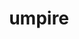 ---
title: "umpire"
layout: cache
categories: [package, v0.22.3]
meta: {"versions": ["2023.06.0", "2024.02.0", "6.0.0"], "compilers": ["gcc@=11.1.0", "gcc@=11.4.0", "gcc@=7.3.1", "gcc@=7.5.0", "gcc@=9.4.0", "oneapi@=2024.0.0"], "oss": ["amzn2", "ubuntu18.04", "ubuntu20.04", "ubuntu22.04"], "platforms": ["linux"], "targets": ["aarch64", "neoverse_n1", "neoverse_v1", "neoverse_v2", "ppc64le", "x86_64_v3"], "stacks": ["data-vis-sdk", "e4s", "e4s-neoverse-v2", "e4s-neoverse_v1", "e4s-oneapi", "e4s-power", "e4s-rocm-external", "radiuss", "radiuss-aws", "radiuss-aws-aarch64", "root"], "num_specs": 43, "num_specs_by_stack": {"root": 43, "radiuss-aws-aarch64": 4, "radiuss-aws": 3, "radiuss": 3, "e4s-power": 5, "data-vis-sdk": 2, "e4s-neoverse_v1": 7, "e4s-neoverse-v2": 7, "e4s": 5, "e4s-rocm-external": 4, "e4s-oneapi": 3}}
spec_details: [{"hash": "4dkul5jdeofckmlly3ac24imzcgwoevo", "compiler": "gcc@=7.3.1", "versions": ["2023.06.0"], "os": "amzn2", "platform": "linux", "target": "aarch64", "variants": ["~asan", "~backtrace", "build_system=cmake", "build_type=Release", "+c", "~cuda", "~dev_benchmarks", "~device_alloc", "~deviceconst", "~examples", "~fortran", "generator=make", "~ipc_shmem", "~ipo", "+mpi", "~numa", "~openmp", "~openmp_target", "patches=b963f07,c9ddae1", "~rocm", "~sanitizer_tests", "+shared", "~sqlite_experimental", "tests=none", "~tools", "~werror"], "stacks": ["root", "radiuss-aws-aarch64"], "size": "-", "tarball": "https://binaries.spack.io/v0.22.3/build_cache/linux-amzn2-aarch64/gcc-7.3.1/umpire-2023.06.0/linux-amzn2-aarch64-gcc-7.3.1-umpire-2023.06.0-4dkul5jdeofckmlly3ac24imzcgwoevo.spack"}, {"hash": "d47xyaoi5vdnwzvor45ayrwnvqk7iwzo", "compiler": "gcc@=7.3.1", "versions": ["2024.02.0"], "os": "amzn2", "platform": "linux", "target": "aarch64", "variants": ["~asan", "~backtrace", "build_system=cmake", "build_type=Release", "+c", "~cuda", "~dev_benchmarks", "~device_alloc", "~deviceconst", "~examples", "~fortran", "generator=make", "~ipc_shmem", "~ipo", "+mpi", "~numa", "~openmp", "~openmp_target", "~rocm", "~sanitizer_tests", "+shared", "~sqlite_experimental", "tests=none", "~tools", "~werror"], "stacks": ["root", "radiuss-aws-aarch64"], "size": "-", "tarball": "https://binaries.spack.io/v0.22.3/build_cache/linux-amzn2-aarch64/gcc-7.3.1/umpire-2024.02.0/linux-amzn2-aarch64-gcc-7.3.1-umpire-2024.02.0-d47xyaoi5vdnwzvor45ayrwnvqk7iwzo.spack"}, {"hash": "oxiprbebcrbvjircmivcdqx2fnfaej7o", "compiler": "gcc@=7.3.1", "versions": ["2023.06.0"], "os": "amzn2", "platform": "linux", "target": "neoverse_n1", "variants": ["~asan", "~backtrace", "build_system=cmake", "build_type=Release", "+c", "~cuda", "~dev_benchmarks", "~device_alloc", "~deviceconst", "~examples", "~fortran", "generator=make", "~ipc_shmem", "~ipo", "+mpi", "~numa", "~openmp", "~openmp_target", "patches=b963f07,c9ddae1", "~rocm", "~sanitizer_tests", "+shared", "~sqlite_experimental", "tests=none", "~tools", "~werror"], "stacks": ["root", "radiuss-aws-aarch64"], "size": "-", "tarball": "https://binaries.spack.io/v0.22.3/build_cache/linux-amzn2-neoverse_n1/gcc-7.3.1/umpire-2023.06.0/linux-amzn2-neoverse_n1-gcc-7.3.1-umpire-2023.06.0-oxiprbebcrbvjircmivcdqx2fnfaej7o.spack"}, {"hash": "w2735llzopha2yrgns3wvemuvyaoq4yu", "compiler": "gcc@=7.3.1", "versions": ["2024.02.0"], "os": "amzn2", "platform": "linux", "target": "neoverse_n1", "variants": ["~asan", "~backtrace", "build_system=cmake", "build_type=Release", "+c", "~cuda", "~dev_benchmarks", "~device_alloc", "~deviceconst", "~examples", "~fortran", "generator=make", "~ipc_shmem", "~ipo", "+mpi", "~numa", "~openmp", "~openmp_target", "~rocm", "~sanitizer_tests", "+shared", "~sqlite_experimental", "tests=none", "~tools", "~werror"], "stacks": ["root", "radiuss-aws-aarch64"], "size": "-", "tarball": "https://binaries.spack.io/v0.22.3/build_cache/linux-amzn2-neoverse_n1/gcc-7.3.1/umpire-2024.02.0/linux-amzn2-neoverse_n1-gcc-7.3.1-umpire-2024.02.0-w2735llzopha2yrgns3wvemuvyaoq4yu.spack"}, {"hash": "spau2li4nzzqu7v5scquplgr32ncmwln", "compiler": "gcc@=7.3.1", "versions": ["2024.02.0"], "os": "amzn2", "platform": "linux", "target": "x86_64_v3", "variants": ["~asan", "~backtrace", "build_system=cmake", "build_type=Release", "+c", "~cuda", "~dev_benchmarks", "~device_alloc", "~deviceconst", "~examples", "~fortran", "generator=make", "~ipc_shmem", "~ipo", "+mpi", "~numa", "~openmp", "~openmp_target", "~rocm", "~sanitizer_tests", "+shared", "~sqlite_experimental", "tests=none", "~tools", "~werror"], "stacks": ["radiuss-aws", "root"], "size": "-", "tarball": "https://binaries.spack.io/v0.22.3/build_cache/linux-amzn2-x86_64_v3/gcc-7.3.1/umpire-2024.02.0/linux-amzn2-x86_64_v3-gcc-7.3.1-umpire-2024.02.0-spau2li4nzzqu7v5scquplgr32ncmwln.spack"}, {"hash": "hmygwtc5pdvpyhtngo6nqs6ktpwfrxct", "compiler": "gcc@=7.3.1", "versions": ["2023.06.0"], "os": "amzn2", "platform": "linux", "target": "x86_64_v3", "variants": ["~asan", "~backtrace", "build_system=cmake", "build_type=Release", "+c", "~cuda", "~dev_benchmarks", "~device_alloc", "~deviceconst", "~examples", "~fortran", "generator=make", "~ipc_shmem", "~ipo", "+mpi", "~numa", "~openmp", "~openmp_target", "patches=b963f07,c9ddae1", "~rocm", "~sanitizer_tests", "+shared", "~sqlite_experimental", "tests=none", "~tools", "~werror"], "stacks": ["radiuss-aws", "root"], "size": "-", "tarball": "https://binaries.spack.io/v0.22.3/build_cache/linux-amzn2-x86_64_v3/gcc-7.3.1/umpire-2023.06.0/linux-amzn2-x86_64_v3-gcc-7.3.1-umpire-2023.06.0-hmygwtc5pdvpyhtngo6nqs6ktpwfrxct.spack"}, {"hash": "wc27etrybli7tgh4lgtiq7pb6vlo2lsu", "compiler": "gcc@=7.3.1", "versions": ["2024.02.0"], "os": "amzn2", "platform": "linux", "target": "x86_64_v3", "variants": ["~asan", "~backtrace", "build_system=cmake", "build_type=Release", "+c", "+cuda", "cuda_arch=70", "~dev_benchmarks", "~device_alloc", "~deviceconst", "~examples", "~fortran", "generator=make", "~ipc_shmem", "~ipo", "+mpi", "~numa", "~openmp", "~openmp_target", "~rocm", "~sanitizer_tests", "~shared", "~sqlite_experimental", "tests=none", "~tools", "~werror"], "stacks": ["radiuss-aws", "root"], "size": "-", "tarball": "https://binaries.spack.io/v0.22.3/build_cache/linux-amzn2-x86_64_v3/gcc-7.3.1/umpire-2024.02.0/linux-amzn2-x86_64_v3-gcc-7.3.1-umpire-2024.02.0-wc27etrybli7tgh4lgtiq7pb6vlo2lsu.spack"}, {"hash": "neg3oljx5funkgxptkz2rhjpz77hcygb", "compiler": "gcc@=7.5.0", "versions": ["2023.06.0"], "os": "ubuntu18.04", "platform": "linux", "target": "x86_64_v3", "variants": ["~asan", "~backtrace", "build_system=cmake", "build_type=Release", "+c", "~cuda", "~dev_benchmarks", "~device_alloc", "~deviceconst", "~examples", "~fortran", "generator=make", "~ipc_shmem", "~ipo", "~mpi", "~numa", "~openmp", "~openmp_target", "patches=b963f07,c9ddae1", "~rocm", "~sanitizer_tests", "+shared", "~sqlite_experimental", "tests=none", "~tools", "~werror"], "stacks": ["root", "radiuss"], "size": "-", "tarball": "https://binaries.spack.io/v0.22.3/build_cache/linux-ubuntu18.04-x86_64_v3/gcc-7.5.0/umpire-2023.06.0/linux-ubuntu18.04-x86_64_v3-gcc-7.5.0-umpire-2023.06.0-neg3oljx5funkgxptkz2rhjpz77hcygb.spack"}, {"hash": "eddfhkrv6g4fuiu72hsh4yvmtbyxoi37", "compiler": "gcc@=7.5.0", "versions": ["2024.02.0"], "os": "ubuntu18.04", "platform": "linux", "target": "x86_64_v3", "variants": ["~asan", "~backtrace", "build_system=cmake", "build_type=Release", "+c", "~cuda", "~dev_benchmarks", "~device_alloc", "~deviceconst", "~examples", "~fortran", "generator=make", "~ipc_shmem", "~ipo", "~mpi", "~numa", "+openmp", "~openmp_target", "~rocm", "~sanitizer_tests", "+shared", "~sqlite_experimental", "tests=none", "~tools", "~werror"], "stacks": ["root", "radiuss"], "size": "-", "tarball": "https://binaries.spack.io/v0.22.3/build_cache/linux-ubuntu18.04-x86_64_v3/gcc-7.5.0/umpire-2024.02.0/linux-ubuntu18.04-x86_64_v3-gcc-7.5.0-umpire-2024.02.0-eddfhkrv6g4fuiu72hsh4yvmtbyxoi37.spack"}, {"hash": "yzvte2coazcomuwffhsfoonfvllfwy4s", "compiler": "gcc@=7.5.0", "versions": ["2024.02.0"], "os": "ubuntu18.04", "platform": "linux", "target": "x86_64_v3", "variants": ["~asan", "~backtrace", "build_system=cmake", "build_type=Release", "+c", "~cuda", "~dev_benchmarks", "~device_alloc", "~deviceconst", "~examples", "~fortran", "generator=make", "~ipc_shmem", "~ipo", "~mpi", "~numa", "~openmp", "~openmp_target", "~rocm", "~sanitizer_tests", "+shared", "~sqlite_experimental", "tests=none", "~tools", "~werror"], "stacks": ["root", "radiuss"], "size": "-", "tarball": "https://binaries.spack.io/v0.22.3/build_cache/linux-ubuntu18.04-x86_64_v3/gcc-7.5.0/umpire-2024.02.0/linux-ubuntu18.04-x86_64_v3-gcc-7.5.0-umpire-2024.02.0-yzvte2coazcomuwffhsfoonfvllfwy4s.spack"}, {"hash": "i77vboll4uxn2kyzs2pbtsxo5ny2pqxd", "compiler": "gcc@=9.4.0", "versions": ["2024.02.0"], "os": "ubuntu20.04", "platform": "linux", "target": "ppc64le", "variants": ["~asan", "~backtrace", "build_system=cmake", "build_type=Release", "+c", "~cuda", "~dev_benchmarks", "~device_alloc", "~deviceconst", "~examples", "~fortran", "generator=make", "~ipc_shmem", "~ipo", "+mpi", "~numa", "+openmp", "~openmp_target", "~rocm", "~sanitizer_tests", "+shared", "~sqlite_experimental", "tests=none", "~tools", "~werror"], "stacks": ["root", "e4s-power"], "size": "-", "tarball": "https://binaries.spack.io/v0.22.3/build_cache/linux-ubuntu20.04-ppc64le/gcc-9.4.0/umpire-2024.02.0/linux-ubuntu20.04-ppc64le-gcc-9.4.0-umpire-2024.02.0-i77vboll4uxn2kyzs2pbtsxo5ny2pqxd.spack"}, {"hash": "a7p2oqpaoqeuryle4crvfindfq37wyj7", "compiler": "gcc@=9.4.0", "versions": ["2023.06.0"], "os": "ubuntu20.04", "platform": "linux", "target": "ppc64le", "variants": ["~asan", "~backtrace", "build_system=cmake", "build_type=Release", "+c", "~cuda", "~dev_benchmarks", "~device_alloc", "~deviceconst", "~examples", "~fortran", "generator=make", "~ipc_shmem", "~ipo", "+mpi", "~numa", "~openmp", "~openmp_target", "patches=b963f07,c9ddae1", "~rocm", "~sanitizer_tests", "+shared", "~sqlite_experimental", "tests=none", "~tools", "~werror"], "stacks": ["root", "e4s-power"], "size": "-", "tarball": "https://binaries.spack.io/v0.22.3/build_cache/linux-ubuntu20.04-ppc64le/gcc-9.4.0/umpire-2023.06.0/linux-ubuntu20.04-ppc64le-gcc-9.4.0-umpire-2023.06.0-a7p2oqpaoqeuryle4crvfindfq37wyj7.spack"}, {"hash": "ta4qh4ehjrdig6ehbyh7c3fe47ilzl42", "compiler": "gcc@=9.4.0", "versions": ["2024.02.0"], "os": "ubuntu20.04", "platform": "linux", "target": "ppc64le", "variants": ["~asan", "~backtrace", "build_system=cmake", "build_type=Release", "+c", "+cuda", "cuda_arch=70", "~dev_benchmarks", "~device_alloc", "~deviceconst", "~examples", "~fortran", "generator=make", "~ipc_shmem", "~ipo", "+mpi", "~numa", "~openmp", "~openmp_target", "~rocm", "~sanitizer_tests", "~shared", "~sqlite_experimental", "tests=none", "~tools", "~werror"], "stacks": ["root", "e4s-power"], "size": "-", "tarball": "https://binaries.spack.io/v0.22.3/build_cache/linux-ubuntu20.04-ppc64le/gcc-9.4.0/umpire-2024.02.0/linux-ubuntu20.04-ppc64le-gcc-9.4.0-umpire-2024.02.0-ta4qh4ehjrdig6ehbyh7c3fe47ilzl42.spack"}, {"hash": "wiy5vnj5fgwhimu2y5wzkcoooldkbovo", "compiler": "gcc@=9.4.0", "versions": ["2024.02.0"], "os": "ubuntu20.04", "platform": "linux", "target": "ppc64le", "variants": ["~asan", "~backtrace", "build_system=cmake", "build_type=Release", "+c", "~cuda", "~dev_benchmarks", "~device_alloc", "~deviceconst", "~examples", "~fortran", "generator=make", "~ipc_shmem", "~ipo", "+mpi", "~numa", "~openmp", "~openmp_target", "~rocm", "~sanitizer_tests", "+shared", "~sqlite_experimental", "tests=none", "~tools", "~werror"], "stacks": ["root", "e4s-power"], "size": "-", "tarball": "https://binaries.spack.io/v0.22.3/build_cache/linux-ubuntu20.04-ppc64le/gcc-9.4.0/umpire-2024.02.0/linux-ubuntu20.04-ppc64le-gcc-9.4.0-umpire-2024.02.0-wiy5vnj5fgwhimu2y5wzkcoooldkbovo.spack"}, {"hash": "rkpmvoccm5rmk5sboj5zddwy6o2t6cv5", "compiler": "gcc@=9.4.0", "versions": ["6.0.0"], "os": "ubuntu20.04", "platform": "linux", "target": "ppc64le", "variants": ["~asan", "~backtrace", "build_system=cmake", "build_type=Release", "+c", "+cuda", "cuda_arch=70", "~dev_benchmarks", "~device_alloc", "~deviceconst", "~examples", "~fortran", "generator=make", "~ipc_shmem", "~ipo", "+mpi", "~numa", "~openmp", "~openmp_target", "~rocm", "~sanitizer_tests", "~shared", "~sqlite_experimental", "tests=none", "~tools", "~werror"], "stacks": ["root", "e4s-power"], "size": "-", "tarball": "https://binaries.spack.io/v0.22.3/build_cache/linux-ubuntu20.04-ppc64le/gcc-9.4.0/umpire-6.0.0/linux-ubuntu20.04-ppc64le-gcc-9.4.0-umpire-6.0.0-rkpmvoccm5rmk5sboj5zddwy6o2t6cv5.spack"}, {"hash": "gbkbldxujhsgjvj66zessv6dkpremg4l", "compiler": "gcc@=11.1.0", "versions": ["6.0.0"], "os": "ubuntu20.04", "platform": "linux", "target": "x86_64_v3", "variants": ["~asan", "~backtrace", "build_system=cmake", "build_type=Release", "+c", "~cuda", "~dev_benchmarks", "~device_alloc", "~deviceconst", "~examples", "~fortran", "generator=make", "~ipc_shmem", "~ipo", "~mpi", "~numa", "~openmp", "~openmp_target", "~rocm", "~sanitizer_tests", "+shared", "~sqlite_experimental", "tests=none", "~tools", "~werror"], "stacks": ["root", "data-vis-sdk"], "size": "-", "tarball": "https://binaries.spack.io/v0.22.3/build_cache/linux-ubuntu20.04-x86_64_v3/gcc-11.1.0/umpire-6.0.0/linux-ubuntu20.04-x86_64_v3-gcc-11.1.0-umpire-6.0.0-gbkbldxujhsgjvj66zessv6dkpremg4l.spack"}, {"hash": "myshbybgoaneuslvxrb3g6uozvdpm46p", "compiler": "gcc@=11.1.0", "versions": ["6.0.0"], "os": "ubuntu20.04", "platform": "linux", "target": "x86_64_v3", "variants": ["~asan", "~backtrace", "build_system=cmake", "build_type=Release", "+c", "~cuda", "~dev_benchmarks", "~device_alloc", "~deviceconst", "~examples", "~fortran", "generator=make", "~ipc_shmem", "~ipo", "~mpi", "~numa", "~openmp", "~openmp_target", "~rocm", "~sanitizer_tests", "+shared", "~sqlite_experimental", "tests=none", "~tools", "~werror"], "stacks": ["root", "data-vis-sdk"], "size": "-", "tarball": "https://binaries.spack.io/v0.22.3/build_cache/linux-ubuntu20.04-x86_64_v3/gcc-11.1.0/umpire-6.0.0/linux-ubuntu20.04-x86_64_v3-gcc-11.1.0-umpire-6.0.0-myshbybgoaneuslvxrb3g6uozvdpm46p.spack"}, {"hash": "dsvzh6w36itflr45cpxur3s3nbfgiybb", "compiler": "gcc@=11.4.0", "versions": ["2023.06.0"], "os": "ubuntu22.04", "platform": "linux", "target": "neoverse_v1", "variants": ["~asan", "~backtrace", "build_system=cmake", "build_type=Release", "+c", "~cuda", "~dev_benchmarks", "~device_alloc", "~deviceconst", "~examples", "~fortran", "generator=make", "~ipc_shmem", "~ipo", "+mpi", "~numa", "~openmp", "~openmp_target", "patches=b963f07,c9ddae1", "~rocm", "~sanitizer_tests", "+shared", "~sqlite_experimental", "tests=none", "~tools", "~werror"], "stacks": ["e4s-neoverse_v1", "root"], "size": "-", "tarball": "https://binaries.spack.io/v0.22.3/build_cache/linux-ubuntu22.04-neoverse_v1/gcc-11.4.0/umpire-2023.06.0/linux-ubuntu22.04-neoverse_v1-gcc-11.4.0-umpire-2023.06.0-dsvzh6w36itflr45cpxur3s3nbfgiybb.spack"}, {"hash": "3wjejjvnzveoumawzmndva6l7my3ieqv", "compiler": "gcc@=11.4.0", "versions": ["2024.02.0"], "os": "ubuntu22.04", "platform": "linux", "target": "neoverse_v1", "variants": ["~asan", "~backtrace", "build_system=cmake", "build_type=Release", "+c", "+cuda", "cuda_arch=80", "~dev_benchmarks", "~device_alloc", "~deviceconst", "~examples", "~fortran", "generator=make", "~ipc_shmem", "~ipo", "+mpi", "~numa", "~openmp", "~openmp_target", "~rocm", "~sanitizer_tests", "~shared", "~sqlite_experimental", "tests=none", "~tools", "~werror"], "stacks": ["e4s-neoverse_v1", "root"], "size": "-", "tarball": "https://binaries.spack.io/v0.22.3/build_cache/linux-ubuntu22.04-neoverse_v1/gcc-11.4.0/umpire-2024.02.0/linux-ubuntu22.04-neoverse_v1-gcc-11.4.0-umpire-2024.02.0-3wjejjvnzveoumawzmndva6l7my3ieqv.spack"}, {"hash": "onov5vmmctnals3tvfybaw7evbkbtcsw", "compiler": "gcc@=11.4.0", "versions": ["2024.02.0"], "os": "ubuntu22.04", "platform": "linux", "target": "neoverse_v1", "variants": ["~asan", "~backtrace", "build_system=cmake", "build_type=Release", "+c", "+cuda", "cuda_arch=75", "~dev_benchmarks", "~device_alloc", "~deviceconst", "~examples", "~fortran", "generator=make", "~ipc_shmem", "~ipo", "+mpi", "~numa", "~openmp", "~openmp_target", "~rocm", "~sanitizer_tests", "~shared", "~sqlite_experimental", "tests=none", "~tools", "~werror"], "stacks": ["e4s-neoverse_v1", "root"], "size": "-", "tarball": "https://binaries.spack.io/v0.22.3/build_cache/linux-ubuntu22.04-neoverse_v1/gcc-11.4.0/umpire-2024.02.0/linux-ubuntu22.04-neoverse_v1-gcc-11.4.0-umpire-2024.02.0-onov5vmmctnals3tvfybaw7evbkbtcsw.spack"}, {"hash": "rme64enzzvoayd2dec5gy4wltrzrnflr", "compiler": "gcc@=11.4.0", "versions": ["2024.02.0"], "os": "ubuntu22.04", "platform": "linux", "target": "neoverse_v1", "variants": ["~asan", "~backtrace", "build_system=cmake", "build_type=Release", "+c", "~cuda", "~dev_benchmarks", "~device_alloc", "~deviceconst", "~examples", "~fortran", "generator=make", "~ipc_shmem", "~ipo", "+mpi", "~numa", "+openmp", "~openmp_target", "~rocm", "~sanitizer_tests", "+shared", "~sqlite_experimental", "tests=none", "~tools", "~werror"], "stacks": ["e4s-neoverse_v1", "root"], "size": "-", "tarball": "https://binaries.spack.io/v0.22.3/build_cache/linux-ubuntu22.04-neoverse_v1/gcc-11.4.0/umpire-2024.02.0/linux-ubuntu22.04-neoverse_v1-gcc-11.4.0-umpire-2024.02.0-rme64enzzvoayd2dec5gy4wltrzrnflr.spack"}, {"hash": "3lc3jirxmwkhyncn4dextb2fepq5cgtc", "compiler": "gcc@=11.4.0", "versions": ["2024.02.0"], "os": "ubuntu22.04", "platform": "linux", "target": "neoverse_v1", "variants": ["~asan", "~backtrace", "build_system=cmake", "build_type=Release", "+c", "~cuda", "~dev_benchmarks", "~device_alloc", "~deviceconst", "~examples", "~fortran", "generator=make", "~ipc_shmem", "~ipo", "+mpi", "~numa", "~openmp", "~openmp_target", "~rocm", "~sanitizer_tests", "+shared", "~sqlite_experimental", "tests=none", "~tools", "~werror"], "stacks": ["e4s-neoverse_v1", "root"], "size": "-", "tarball": "https://binaries.spack.io/v0.22.3/build_cache/linux-ubuntu22.04-neoverse_v1/gcc-11.4.0/umpire-2024.02.0/linux-ubuntu22.04-neoverse_v1-gcc-11.4.0-umpire-2024.02.0-3lc3jirxmwkhyncn4dextb2fepq5cgtc.spack"}, {"hash": "idwawzvwv5pcapqdvsytd4omqnu4dfqf", "compiler": "gcc@=11.4.0", "versions": ["2024.02.0"], "os": "ubuntu22.04", "platform": "linux", "target": "neoverse_v1", "variants": ["~asan", "~backtrace", "build_system=cmake", "build_type=Release", "+c", "~cuda", "~dev_benchmarks", "~device_alloc", "~deviceconst", "~examples", "~fortran", "generator=make", "~ipc_shmem", "~ipo", "+mpi", "~numa", "~openmp", "~openmp_target", "~rocm", "~sanitizer_tests", "+shared", "~sqlite_experimental", "tests=none", "~tools", "~werror"], "stacks": ["e4s-neoverse_v1", "root"], "size": "-", "tarball": "https://binaries.spack.io/v0.22.3/build_cache/linux-ubuntu22.04-neoverse_v1/gcc-11.4.0/umpire-2024.02.0/linux-ubuntu22.04-neoverse_v1-gcc-11.4.0-umpire-2024.02.0-idwawzvwv5pcapqdvsytd4omqnu4dfqf.spack"}, {"hash": "7x7syhqv7qsnb7lxtiilksgsp3wnupft", "compiler": "gcc@=11.4.0", "versions": ["2024.02.0"], "os": "ubuntu22.04", "platform": "linux", "target": "neoverse_v1", "variants": ["~asan", "~backtrace", "build_system=cmake", "build_type=Release", "+c", "+cuda", "cuda_arch=90", "~dev_benchmarks", "~device_alloc", "~deviceconst", "~examples", "~fortran", "generator=make", "~ipc_shmem", "~ipo", "+mpi", "~numa", "~openmp", "~openmp_target", "~rocm", "~sanitizer_tests", "~shared", "~sqlite_experimental", "tests=none", "~tools", "~werror"], "stacks": ["e4s-neoverse_v1", "root"], "size": "-", "tarball": "https://binaries.spack.io/v0.22.3/build_cache/linux-ubuntu22.04-neoverse_v1/gcc-11.4.0/umpire-2024.02.0/linux-ubuntu22.04-neoverse_v1-gcc-11.4.0-umpire-2024.02.0-7x7syhqv7qsnb7lxtiilksgsp3wnupft.spack"}, {"hash": "2aiym7enorrxnzblcw2dxun6ldiagoyn", "compiler": "gcc@=11.4.0", "versions": ["2023.06.0"], "os": "ubuntu22.04", "platform": "linux", "target": "neoverse_v2", "variants": ["~asan", "~backtrace", "build_system=cmake", "build_type=Release", "+c", "~cuda", "~dev_benchmarks", "~device_alloc", "~deviceconst", "~examples", "~fortran", "generator=make", "~ipc_shmem", "~ipo", "+mpi", "~numa", "~openmp", "~openmp_target", "patches=b963f07,c9ddae1", "~rocm", "~sanitizer_tests", "+shared", "~sqlite_experimental", "tests=none", "~tools", "~werror"], "stacks": ["root", "e4s-neoverse-v2"], "size": "-", "tarball": "https://binaries.spack.io/v0.22.3/build_cache/linux-ubuntu22.04-neoverse_v2/gcc-11.4.0/umpire-2023.06.0/linux-ubuntu22.04-neoverse_v2-gcc-11.4.0-umpire-2023.06.0-2aiym7enorrxnzblcw2dxun6ldiagoyn.spack"}, {"hash": "ttqgxovpablkqzartlogrldrersmu6li", "compiler": "gcc@=11.4.0", "versions": ["2024.02.0"], "os": "ubuntu22.04", "platform": "linux", "target": "neoverse_v2", "variants": ["~asan", "~backtrace", "build_system=cmake", "build_type=Release", "+c", "~cuda", "~dev_benchmarks", "~device_alloc", "~deviceconst", "~examples", "~fortran", "generator=make", "~ipc_shmem", "~ipo", "+mpi", "~numa", "+openmp", "~openmp_target", "~rocm", "~sanitizer_tests", "+shared", "~sqlite_experimental", "tests=none", "~tools", "~werror"], "stacks": ["root", "e4s-neoverse-v2"], "size": "-", "tarball": "https://binaries.spack.io/v0.22.3/build_cache/linux-ubuntu22.04-neoverse_v2/gcc-11.4.0/umpire-2024.02.0/linux-ubuntu22.04-neoverse_v2-gcc-11.4.0-umpire-2024.02.0-ttqgxovpablkqzartlogrldrersmu6li.spack"}, {"hash": "fheq53cpnty5gkt4ar6bhgcy7i2tjyoy", "compiler": "gcc@=11.4.0", "versions": ["2024.02.0"], "os": "ubuntu22.04", "platform": "linux", "target": "neoverse_v2", "variants": ["~asan", "~backtrace", "build_system=cmake", "build_type=Release", "+c", "~cuda", "~dev_benchmarks", "~device_alloc", "~deviceconst", "~examples", "~fortran", "generator=make", "~ipc_shmem", "~ipo", "+mpi", "~numa", "~openmp", "~openmp_target", "~rocm", "~sanitizer_tests", "+shared", "~sqlite_experimental", "tests=none", "~tools", "~werror"], "stacks": ["root", "e4s-neoverse-v2"], "size": "-", "tarball": "https://binaries.spack.io/v0.22.3/build_cache/linux-ubuntu22.04-neoverse_v2/gcc-11.4.0/umpire-2024.02.0/linux-ubuntu22.04-neoverse_v2-gcc-11.4.0-umpire-2024.02.0-fheq53cpnty5gkt4ar6bhgcy7i2tjyoy.spack"}, {"hash": "bh5d3i5cnuwrqdn2oz6fuf7cp3ydc6vk", "compiler": "gcc@=11.4.0", "versions": ["2024.02.0"], "os": "ubuntu22.04", "platform": "linux", "target": "neoverse_v2", "variants": ["~asan", "~backtrace", "build_system=cmake", "build_type=Release", "+c", "+cuda", "cuda_arch=80", "~dev_benchmarks", "~device_alloc", "~deviceconst", "~examples", "~fortran", "generator=make", "~ipc_shmem", "~ipo", "+mpi", "~numa", "~openmp", "~openmp_target", "~rocm", "~sanitizer_tests", "~shared", "~sqlite_experimental", "tests=none", "~tools", "~werror"], "stacks": ["root", "e4s-neoverse-v2"], "size": "-", "tarball": "https://binaries.spack.io/v0.22.3/build_cache/linux-ubuntu22.04-neoverse_v2/gcc-11.4.0/umpire-2024.02.0/linux-ubuntu22.04-neoverse_v2-gcc-11.4.0-umpire-2024.02.0-bh5d3i5cnuwrqdn2oz6fuf7cp3ydc6vk.spack"}, {"hash": "5pruz76gnvq7hy5d7jnfjaryb3zgzgt4", "compiler": "gcc@=11.4.0", "versions": ["2024.02.0"], "os": "ubuntu22.04", "platform": "linux", "target": "neoverse_v2", "variants": ["~asan", "~backtrace", "build_system=cmake", "build_type=Release", "+c", "+cuda", "cuda_arch=90", "~dev_benchmarks", "~device_alloc", "~deviceconst", "~examples", "~fortran", "generator=make", "~ipc_shmem", "~ipo", "+mpi", "~numa", "~openmp", "~openmp_target", "~rocm", "~sanitizer_tests", "~shared", "~sqlite_experimental", "tests=none", "~tools", "~werror"], "stacks": ["root", "e4s-neoverse-v2"], "size": "-", "tarball": "https://binaries.spack.io/v0.22.3/build_cache/linux-ubuntu22.04-neoverse_v2/gcc-11.4.0/umpire-2024.02.0/linux-ubuntu22.04-neoverse_v2-gcc-11.4.0-umpire-2024.02.0-5pruz76gnvq7hy5d7jnfjaryb3zgzgt4.spack"}, {"hash": "ssooda3amijp4mferiplsisykc7op7l6", "compiler": "gcc@=11.4.0", "versions": ["2024.02.0"], "os": "ubuntu22.04", "platform": "linux", "target": "neoverse_v2", "variants": ["~asan", "~backtrace", "build_system=cmake", "build_type=Release", "+c", "~cuda", "~dev_benchmarks", "~device_alloc", "~deviceconst", "~examples", "~fortran", "generator=make", "~ipc_shmem", "~ipo", "+mpi", "~numa", "~openmp", "~openmp_target", "~rocm", "~sanitizer_tests", "+shared", "~sqlite_experimental", "tests=none", "~tools", "~werror"], "stacks": ["root", "e4s-neoverse-v2"], "size": "-", "tarball": "https://binaries.spack.io/v0.22.3/build_cache/linux-ubuntu22.04-neoverse_v2/gcc-11.4.0/umpire-2024.02.0/linux-ubuntu22.04-neoverse_v2-gcc-11.4.0-umpire-2024.02.0-ssooda3amijp4mferiplsisykc7op7l6.spack"}, {"hash": "jqgzhzprh4w663hfcklmkfkutocopnl5", "compiler": "gcc@=11.4.0", "versions": ["2024.02.0"], "os": "ubuntu22.04", "platform": "linux", "target": "neoverse_v2", "variants": ["~asan", "~backtrace", "build_system=cmake", "build_type=Release", "+c", "+cuda", "cuda_arch=75", "~dev_benchmarks", "~device_alloc", "~deviceconst", "~examples", "~fortran", "generator=make", "~ipc_shmem", "~ipo", "+mpi", "~numa", "~openmp", "~openmp_target", "~rocm", "~sanitizer_tests", "~shared", "~sqlite_experimental", "tests=none", "~tools", "~werror"], "stacks": ["root", "e4s-neoverse-v2"], "size": "-", "tarball": "https://binaries.spack.io/v0.22.3/build_cache/linux-ubuntu22.04-neoverse_v2/gcc-11.4.0/umpire-2024.02.0/linux-ubuntu22.04-neoverse_v2-gcc-11.4.0-umpire-2024.02.0-jqgzhzprh4w663hfcklmkfkutocopnl5.spack"}, {"hash": "f3exoh3ygh5yz7nlsihgrkbmyngxxfmm", "compiler": "gcc@=11.4.0", "versions": ["2024.02.0"], "os": "ubuntu22.04", "platform": "linux", "target": "x86_64_v3", "variants": ["~asan", "~backtrace", "build_system=cmake", "build_type=Release", "+c", "~cuda", "~dev_benchmarks", "~device_alloc", "~deviceconst", "~examples", "~fortran", "generator=make", "~ipc_shmem", "~ipo", "+mpi", "~numa", "+openmp", "~openmp_target", "~rocm", "~sanitizer_tests", "+shared", "~sqlite_experimental", "tests=none", "~tools", "~werror"], "stacks": ["e4s", "root"], "size": "-", "tarball": "https://binaries.spack.io/v0.22.3/build_cache/linux-ubuntu22.04-x86_64_v3/gcc-11.4.0/umpire-2024.02.0/linux-ubuntu22.04-x86_64_v3-gcc-11.4.0-umpire-2024.02.0-f3exoh3ygh5yz7nlsihgrkbmyngxxfmm.spack"}, {"hash": "uxujlfammkzsuoh6x7u2ybkfz23eafw4", "compiler": "gcc@=11.4.0", "versions": ["2023.06.0"], "os": "ubuntu22.04", "platform": "linux", "target": "x86_64_v3", "variants": ["~asan", "~backtrace", "build_system=cmake", "build_type=Release", "+c", "~cuda", "~dev_benchmarks", "~device_alloc", "~deviceconst", "~examples", "~fortran", "generator=make", "~ipc_shmem", "~ipo", "+mpi", "~numa", "~openmp", "~openmp_target", "patches=b963f07,c9ddae1", "~rocm", "~sanitizer_tests", "+shared", "~sqlite_experimental", "tests=none", "~tools", "~werror"], "stacks": ["e4s", "root"], "size": "-", "tarball": "https://binaries.spack.io/v0.22.3/build_cache/linux-ubuntu22.04-x86_64_v3/gcc-11.4.0/umpire-2023.06.0/linux-ubuntu22.04-x86_64_v3-gcc-11.4.0-umpire-2023.06.0-uxujlfammkzsuoh6x7u2ybkfz23eafw4.spack"}, {"hash": "kphfjosxueqjt5stczmcb6khzb25n3xx", "compiler": "gcc@=11.4.0", "versions": ["2023.06.0"], "os": "ubuntu22.04", "platform": "linux", "target": "x86_64_v3", "variants": ["~asan", "~backtrace", "build_system=cmake", "build_type=Release", "+c", "~cuda", "~dev_benchmarks", "~device_alloc", "~deviceconst", "~examples", "~fortran", "generator=make", "~ipc_shmem", "~ipo", "+mpi", "~numa", "~openmp", "~openmp_target", "patches=b963f07,c9ddae1", "~rocm", "~sanitizer_tests", "+shared", "~sqlite_experimental", "tests=none", "~tools", "~werror"], "stacks": ["e4s", "root"], "size": "-", "tarball": "https://binaries.spack.io/v0.22.3/build_cache/linux-ubuntu22.04-x86_64_v3/gcc-11.4.0/umpire-2023.06.0/linux-ubuntu22.04-x86_64_v3-gcc-11.4.0-umpire-2023.06.0-kphfjosxueqjt5stczmcb6khzb25n3xx.spack"}, {"hash": "6nu7jzcotbr6aeqpbfduh7bvkizatxug", "compiler": "gcc@=11.4.0", "versions": ["2024.02.0"], "os": "ubuntu22.04", "platform": "linux", "target": "x86_64_v3", "variants": ["~asan", "~backtrace", "build_system=cmake", "build_type=Release", "+c", "~cuda", "~dev_benchmarks", "~device_alloc", "~deviceconst", "~examples", "~fortran", "generator=make", "~ipc_shmem", "~ipo", "+mpi", "~numa", "~openmp", "~openmp_target", "~rocm", "~sanitizer_tests", "+shared", "~sqlite_experimental", "tests=none", "~tools", "~werror"], "stacks": ["e4s", "root"], "size": "-", "tarball": "https://binaries.spack.io/v0.22.3/build_cache/linux-ubuntu22.04-x86_64_v3/gcc-11.4.0/umpire-2024.02.0/linux-ubuntu22.04-x86_64_v3-gcc-11.4.0-umpire-2024.02.0-6nu7jzcotbr6aeqpbfduh7bvkizatxug.spack"}, {"hash": "l6cn6kvtax2opr5bqfkvag5dyyoik5w4", "compiler": "gcc@=11.4.0", "versions": ["2024.02.0"], "os": "ubuntu22.04", "platform": "linux", "target": "x86_64_v3", "variants": ["amdgpu_target=gfx90a", "~asan", "~backtrace", "build_system=cmake", "build_type=Release", "+c", "~cuda", "~dev_benchmarks", "~device_alloc", "~deviceconst", "~examples", "~fortran", "generator=make", "~ipc_shmem", "~ipo", "+mpi", "~numa", "~openmp", "~openmp_target", "+rocm", "~sanitizer_tests", "+shared", "~sqlite_experimental", "tests=none", "~tools", "~werror"], "stacks": ["e4s-rocm-external", "root"], "size": "-", "tarball": "https://binaries.spack.io/v0.22.3/build_cache/linux-ubuntu22.04-x86_64_v3/gcc-11.4.0/umpire-2024.02.0/linux-ubuntu22.04-x86_64_v3-gcc-11.4.0-umpire-2024.02.0-l6cn6kvtax2opr5bqfkvag5dyyoik5w4.spack"}, {"hash": "t374l3t4y3tgvnvebbeefkvel4tzuhdg", "compiler": "gcc@=11.4.0", "versions": ["2024.02.0"], "os": "ubuntu22.04", "platform": "linux", "target": "x86_64_v3", "variants": ["amdgpu_target=gfx908", "~asan", "~backtrace", "build_system=cmake", "build_type=Release", "+c", "~cuda", "~dev_benchmarks", "~device_alloc", "~deviceconst", "~examples", "~fortran", "generator=make", "~ipc_shmem", "~ipo", "+mpi", "~numa", "~openmp", "~openmp_target", "+rocm", "~sanitizer_tests", "+shared", "~sqlite_experimental", "tests=none", "~tools", "~werror"], "stacks": ["e4s-rocm-external", "root"], "size": "-", "tarball": "https://binaries.spack.io/v0.22.3/build_cache/linux-ubuntu22.04-x86_64_v3/gcc-11.4.0/umpire-2024.02.0/linux-ubuntu22.04-x86_64_v3-gcc-11.4.0-umpire-2024.02.0-t374l3t4y3tgvnvebbeefkvel4tzuhdg.spack"}, {"hash": "uf4ly6speet3ujifwpbwww2l3xzud2vw", "compiler": "gcc@=11.4.0", "versions": ["2024.02.0"], "os": "ubuntu22.04", "platform": "linux", "target": "x86_64_v3", "variants": ["~asan", "~backtrace", "build_system=cmake", "build_type=Release", "+c", "~cuda", "~dev_benchmarks", "~device_alloc", "~deviceconst", "~examples", "~fortran", "generator=make", "~ipc_shmem", "~ipo", "+mpi", "~numa", "~openmp", "~openmp_target", "~rocm", "~sanitizer_tests", "+shared", "~sqlite_experimental", "tests=none", "~tools", "~werror"], "stacks": ["e4s", "root"], "size": "-", "tarball": "https://binaries.spack.io/v0.22.3/build_cache/linux-ubuntu22.04-x86_64_v3/gcc-11.4.0/umpire-2024.02.0/linux-ubuntu22.04-x86_64_v3-gcc-11.4.0-umpire-2024.02.0-uf4ly6speet3ujifwpbwww2l3xzud2vw.spack"}, {"hash": "yclo4w5cgbwy7v47tdszr4ultzmjkkeo", "compiler": "gcc@=11.4.0", "versions": ["6.0.0"], "os": "ubuntu22.04", "platform": "linux", "target": "x86_64_v3", "variants": ["amdgpu_target=gfx90a", "~asan", "~backtrace", "build_system=cmake", "build_type=Release", "+c", "~cuda", "~dev_benchmarks", "~device_alloc", "~deviceconst", "~examples", "~fortran", "generator=make", "~ipc_shmem", "~ipo", "+mpi", "~numa", "~openmp", "~openmp_target", "+rocm", "~sanitizer_tests", "+shared", "~sqlite_experimental", "tests=none", "~tools", "~werror"], "stacks": ["e4s-rocm-external", "root"], "size": "-", "tarball": "https://binaries.spack.io/v0.22.3/build_cache/linux-ubuntu22.04-x86_64_v3/gcc-11.4.0/umpire-6.0.0/linux-ubuntu22.04-x86_64_v3-gcc-11.4.0-umpire-6.0.0-yclo4w5cgbwy7v47tdszr4ultzmjkkeo.spack"}, {"hash": "lvcpwqlgviyk7wdemvwdx3pxgvqnoijz", "compiler": "gcc@=11.4.0", "versions": ["6.0.0"], "os": "ubuntu22.04", "platform": "linux", "target": "x86_64_v3", "variants": ["amdgpu_target=gfx908", "~asan", "~backtrace", "build_system=cmake", "build_type=Release", "+c", "~cuda", "~dev_benchmarks", "~device_alloc", "~deviceconst", "~examples", "~fortran", "generator=make", "~ipc_shmem", "~ipo", "+mpi", "~numa", "~openmp", "~openmp_target", "+rocm", "~sanitizer_tests", "+shared", "~sqlite_experimental", "tests=none", "~tools", "~werror"], "stacks": ["e4s-rocm-external", "root"], "size": "-", "tarball": "https://binaries.spack.io/v0.22.3/build_cache/linux-ubuntu22.04-x86_64_v3/gcc-11.4.0/umpire-6.0.0/linux-ubuntu22.04-x86_64_v3-gcc-11.4.0-umpire-6.0.0-lvcpwqlgviyk7wdemvwdx3pxgvqnoijz.spack"}, {"hash": "goysxcyqdmklmyif6hs2o6iwwggy343h", "compiler": "oneapi@=2024.0.0", "versions": ["2023.06.0"], "os": "ubuntu22.04", "platform": "linux", "target": "x86_64_v3", "variants": ["~asan", "~backtrace", "build_system=cmake", "build_type=Release", "+c", "~cuda", "~dev_benchmarks", "~device_alloc", "~deviceconst", "~examples", "~fortran", "generator=make", "~ipc_shmem", "~ipo", "+mpi", "~numa", "~openmp", "~openmp_target", "patches=b963f07,c9ddae1", "~rocm", "~sanitizer_tests", "+shared", "~sqlite_experimental", "tests=none", "~tools", "~werror"], "stacks": ["e4s-oneapi", "root"], "size": "-", "tarball": "https://binaries.spack.io/v0.22.3/build_cache/linux-ubuntu22.04-x86_64_v3/oneapi-2024.0.0/umpire-2023.06.0/linux-ubuntu22.04-x86_64_v3-oneapi-2024.0.0-umpire-2023.06.0-goysxcyqdmklmyif6hs2o6iwwggy343h.spack"}, {"hash": "7e3eoz7wrhh6naqigma6zrlheevv2qil", "compiler": "oneapi@=2024.0.0", "versions": ["2024.02.0"], "os": "ubuntu22.04", "platform": "linux", "target": "x86_64_v3", "variants": ["~asan", "~backtrace", "build_system=cmake", "build_type=Release", "+c", "~cuda", "~dev_benchmarks", "~device_alloc", "~deviceconst", "~examples", "~fortran", "generator=make", "~ipc_shmem", "~ipo", "+mpi", "~numa", "+openmp", "~openmp_target", "~rocm", "~sanitizer_tests", "+shared", "~sqlite_experimental", "tests=none", "~tools", "~werror"], "stacks": ["e4s-oneapi", "root"], "size": "-", "tarball": "https://binaries.spack.io/v0.22.3/build_cache/linux-ubuntu22.04-x86_64_v3/oneapi-2024.0.0/umpire-2024.02.0/linux-ubuntu22.04-x86_64_v3-oneapi-2024.0.0-umpire-2024.02.0-7e3eoz7wrhh6naqigma6zrlheevv2qil.spack"}, {"hash": "et2hoq534tswpb2scp23yvajv3cf6spn", "compiler": "oneapi@=2024.0.0", "versions": ["2024.02.0"], "os": "ubuntu22.04", "platform": "linux", "target": "x86_64_v3", "variants": ["~asan", "~backtrace", "build_system=cmake", "build_type=Release", "+c", "~cuda", "~dev_benchmarks", "~device_alloc", "~deviceconst", "~examples", "~fortran", "generator=make", "~ipc_shmem", "~ipo", "+mpi", "~numa", "~openmp", "~openmp_target", "~rocm", "~sanitizer_tests", "+shared", "~sqlite_experimental", "tests=none", "~tools", "~werror"], "stacks": ["e4s-oneapi", "root"], "size": "-", "tarball": "https://binaries.spack.io/v0.22.3/build_cache/linux-ubuntu22.04-x86_64_v3/oneapi-2024.0.0/umpire-2024.02.0/linux-ubuntu22.04-x86_64_v3-oneapi-2024.0.0-umpire-2024.02.0-et2hoq534tswpb2scp23yvajv3cf6spn.spack"}]
---